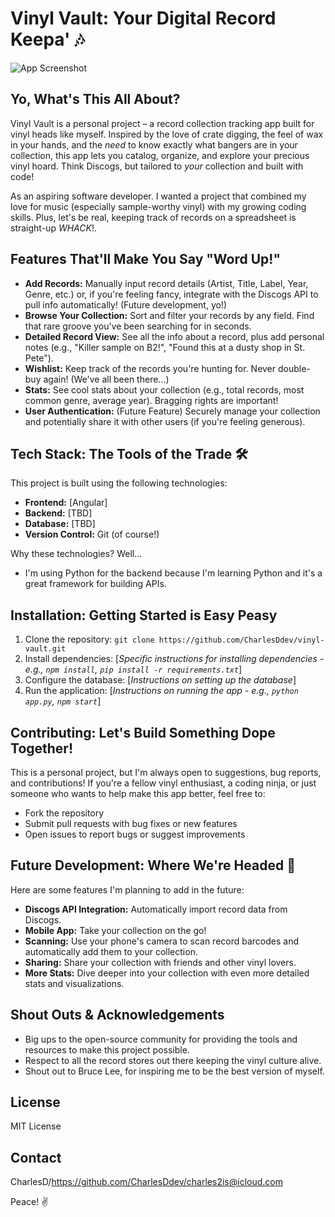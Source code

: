 # Vinyl Vault: Your Digital Record Keepa' 🎶

![App Screenshot](https://github.com/user-attachments/assets/89bb2f6a-182c-4df0-842a-bf46391c6ecf) 

## Yo, What's This All About?

Vinyl Vault is a personal project – a record collection tracking app built for vinyl heads like myself.  Inspired by the love of crate digging, the feel of wax in your hands, and the *need* to know exactly what bangers are in your collection, this app lets you catalog, organize, and explore your precious vinyl hoard.  Think Discogs, but tailored to *your* collection and built with code!

As an aspiring software developer. I wanted a project that combined my love for music (especially sample-worthy vinyl) with my growing coding skills.  Plus, let's be real, keeping track of records on a spreadsheet is straight-up *WHACK*!.

## Features That'll Make You Say "Word Up!"

*   **Add Records:**  Manually input record details (Artist, Title, Label, Year, Genre, etc.) or, if you're feeling fancy, integrate with the Discogs API to pull info automatically! (Future development, yo!)
*   **Browse Your Collection:**  Sort and filter your records by any field.  Find that rare groove you've been searching for in seconds.
*   **Detailed Record View:** See all the info about a record, plus add personal notes (e.g., "Killer sample on B2!", "Found this at a dusty shop in St. Pete").
*   **Wishlist:** Keep track of the records you're hunting for.  Never double-buy again!  (We've all been there...)
*   **Stats:** See cool stats about your collection (e.g., total records, most common genre, average year).  Bragging rights are important!
*   **User Authentication:** (Future Feature) Securely manage your collection and potentially share it with other users (if you're feeling generous).

## Tech Stack: The Tools of the Trade 🛠️

This project is built using the following technologies:

*   **Frontend:** [Angular]
*   **Backend:** [TBD]
*   **Database:** [TBD]
*   **Version Control:** Git (of course!)

Why these technologies? Well...

* I'm using Python for the backend because I'm learning Python and it's a great framework for building APIs.

## Installation: Getting Started is Easy Peasy

1.  Clone the repository: `git clone https://github.com/CharlesDdev/vinyl-vault.git`
2.  Install dependencies:  \[*Specific instructions for installing dependencies - e.g., `npm install`, `pip install -r requirements.txt`*]
3.  Configure the database: \[*Instructions on setting up the database*]
4.  Run the application:  \[*Instructions on running the app - e.g., `python app.py`, `npm start`*]

## Contributing:  Let's Build Something Dope Together!

This is a personal project, but I'm always open to suggestions, bug reports, and contributions! If you're a fellow vinyl enthusiast, a coding ninja, or just someone who wants to help make this app better, feel free to:

*   Fork the repository
*   Submit pull requests with bug fixes or new features
*   Open issues to report bugs or suggest improvements

## Future Development:  Where We're Headed 🚀

Here are some features I'm planning to add in the future:

*   **Discogs API Integration:**  Automatically import record data from Discogs.
*   **Mobile App:**  Take your collection on the go!
*   **Scanning:** Use your phone's camera to scan record barcodes and automatically add them to your collection.
*   **Sharing:** Share your collection with friends and other vinyl lovers.
*   **More Stats:** Dive deeper into your collection with even more detailed stats and visualizations.

## Shout Outs & Acknowledgements

*   Big ups to the open-source community for providing the tools and resources to make this project possible.
*   Respect to all the record stores out there keeping the vinyl culture alive.
*   Shout out to Bruce Lee, for inspiring me to be the best version of myself.

## License

MIT License

## Contact

CharlesD/https://github.com/CharlesDdev/charles2is@icloud.com

Peace! ✌️
